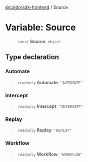 [@caido/sdk-frontend](../index.md) / Source

# Variable: Source

> `const` **Source**: `object`

## Type declaration

### Automate

> `readonly` **Automate**: `"AUTOMATE"`

### Intercept

> `readonly` **Intercept**: `"INTERCEPT"`

### Replay

> `readonly` **Replay**: `"REPLAY"`

### Workflow

> `readonly` **Workflow**: `"WORKFLOW"`
